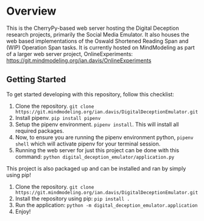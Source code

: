 # Overview

This is the CherryPy-based web server hosting the Digital Deception research projects, primarily the Social Media Emulator.
It also houses the web based implementations of the Oswald Shortened Reading Span and (WIP) Operation Span tasks.
It is currently hosted on MindModeling as part of a larger web server project, OnlineExperiments: https://git.mindmodeling.org/ian.davis/OnlineExperiments

## Getting Started

To get started developing with this repository, follow this checklist:

1. Clone the repository. `git clone https://git.mindmodeling.org/ian.davis/DigitalDeceptionEmulator.git`
1. Install pipenv. `pip install pipenv`
1. Setup the pipenv environment. `pipenv install`. This will install all required packages.
1. Now, to ensure you are running the pipenv environment python, `pipenv shell` which will activate pipenv for your terminal session.
1. Running the web server for just this project can be done with this command: `python digital_deception_emulator/application.py`

This project is also packaged up and can be installed and ran by simply using pip!

1. Clone the repository. `git clone https://git.mindmodeling.org/ian.davis/DigitalDeceptionEmulator.git`
1. Install the repository using pip: `pip install .`
1. Run the application: `python -m digital_deception_emulator.application`
1. Enjoy!
